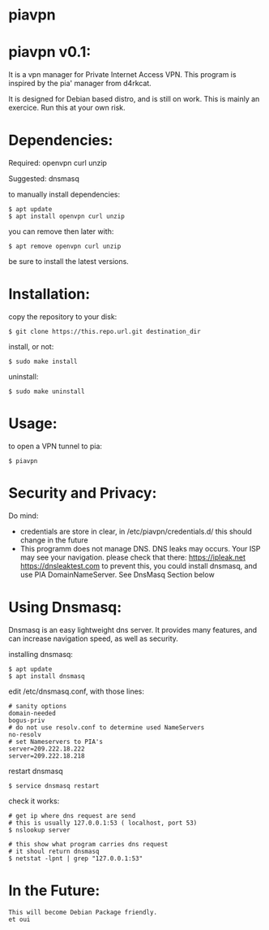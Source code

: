 # piavpn

piavpn v0.1:
==========

It is a vpn manager for Private Internet Access VPN. This program is inspired by the pia' manager from d4rkcat.

It is designed for Debian based distro, and is still on work. 
This is mainly an exercice. Run this at your own risk.


Dependencies:
==========
Required:
openvpn
curl
unzip

Suggested:
dnsmasq

to manually install dependencies:

	$ apt update
	$ apt install openvpn curl unzip

you can remove then later with:
	
	$ apt remove openvpn curl unzip

be sure to install the latest versions.


Installation:
==========
copy the repository to your disk:
	
	$ git clone https://this.repo.url.git destination_dir

install, or not:
	
	$ sudo make install

uninstall:

	$ sudo make uninstall


Usage:
==========
to open a VPN tunnel to pia:
	
	$ piavpn


Security and Privacy:
==========
Do mind:
- credentials are store in clear, in /etc/piavpn/credentials.d/
	this should change in the future
- This programm does not manage DNS.
	DNS leaks may occurs. Your ISP may see your navigation.
	please check that there:
			https://ipleak.net
			https://dnsleaktest.com
	to prevent this, you could install dnsmasq, and use PIA DomainNameServer.
	See DnsMasq Section below


Using Dnsmasq:
==========
Dnsmasq is an easy lightweight dns server.
It provides many features, and can increase navigation speed,
as well as security.

installing dnsmasq:
	
	$ apt update
	$ apt install dnsmasq

edit /etc/dnsmasq.conf, with those lines:
	
	# sanity options
	domain-needed
	bogus-priv
	# do not use resolv.conf to determine used NameServers
	no-resolv
	# set Nameservers to PIA's
	server=209.222.18.222
	server=209.222.18.218

restart dnsmasq

	$ service dnsmasq restart

check it works:
	
	# get ip where dns request are send
	# this is usually 127.0.0.1:53 ( localhost, port 53)
	$ nslookup server

	# this show what program carries dns request
	# it shoul return dnsmasq
	$ netstat -lpnt | grep "127.0.0.1:53"



In the Future:
==========
	This will become Debian Package friendly.
	et oui
